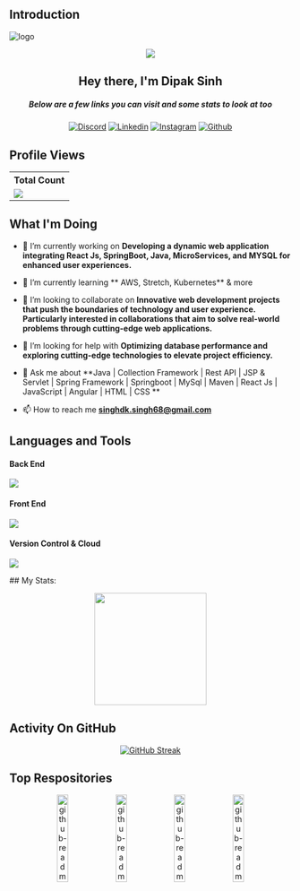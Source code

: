 ## Introduction
![logo](https://raw.githubusercontent.com/Dipaksinh2/Dipaksinh2/main/Dipak%20Sinh%20banner.png)

<p align="center">
<img src="https://readme-typing-svg.demolab.com/?lines=2+%2B%20years%20of%20coding%20experience&font=Fira%20Code&center=true&width=700&height=45&color=white&vCenter=true&pause=1000&size=25" /></a>
</p>

<h2 align="center">Hey there, I'm <a href="https://github.com/dipaksinh2" target="_blank" style="text-decoration: none;">Dipak Sinh</a></h2>
<h5 align="center">Below are a few links you can visit and some stats to look at too</h5>

<p align="center">
 <a href="https://twitter.com/singh_singh68" target="_blank"><img alt="Discord" title="Twitter" src="https://img.shields.io/badge/-Twitter-03a9f4?style=for-the-badge&logo=twitter&logoColor=white"/></a>
  <a href="https://linkedin.com/in/dipaksinh" target="_blank"><img alt="Linkedin" title="Linkedin" src="https://img.shields.io/badge/-Linkedin-1976d2?style=for-the-badge&logo=linkedin&logoColor=white"/></a>
  <!-- <a href="https://stackoverflow.com/users/23340623"><img alt="StackOverflow" title="StackOverflow" src="https://img.shields.io/badge/stack%20overflow-FE7A16?logo=stack-overflow&logoColor=white&style=for-the-badge"/></a> -->
  <!-- <a href="https://fb.com/dipaksinh2"><img alt="Facebook" title="Facebook" src="https://img.shields.io/badge/-Facebook-1976d2?style=for-the-badge&logo=Facebook&logoColor=white"/></a> -->
  <a href="https://instagram.com/kshatriya__dk" target="_blank"><img alt="Instagram" title="Instagram" src="https://img.shields.io/badge/Instagram-E4405F?style=for-the-badge&logo=instagram&logoColor=white"/></a>
  <a href="https://github.com/dipaksinh2" target="_blank"><img alt="Github" title="Github" src="https://img.shields.io/badge/Github-555555?style=for-the-badge&logo=github&logoColor=white"/></a>
</p>
 
## Profile Views


  <table>
    <tr>
      <!-- <th>Profile Views</th> -->
      <th>Total Count</th>
    </tr>
    <tr>
      <td>
         <a href="https://github.com/dipaksinh2"> <img src="https://komarev.com/ghpvc/?username=dipaksinh2&style=for-the-badge&color=blue"> </a>
      </td>
    </tr>
  </table>

## What I'm Doing

- 🔭 I’m currently working on **Developing a dynamic web application integrating React Js, SpringBoot, Java, MicroServices, and MYSQL for enhanced user experiences.**

- 🌱 I’m currently learning ** AWS, Stretch, Kubernetes** & more

- 👯 I’m looking to collaborate on **Innovative web development projects that push the boundaries of technology and user experience. Particularly interested in collaborations that aim to solve real-world problems through cutting-edge web applications.**

- 🤝 I’m looking for help with **Optimizing database performance and exploring cutting-edge technologies to elevate project efficiency.**

- 💬 Ask me about **Java | Collection Framework | Rest API | JSP & Servlet | Spring Framework | Springboot | MySql | Maven | React Js | JavaScript | Angular | HTML | CSS **

- 📫 How to reach me **singhdk.singh68@gmail.com**


## Languages and Tools

<p align="left"> 
  <h4>Back End</h4>
  <a href="https://github.com/dipaksinh2">
    <img src="https://skillicons.dev/icons?i=java,maven,spring,mysql,postman,eclipse,idea"> 
  </a> 
</p>
<p align="center"> 
  <h4>Front End</h4>
  <a href="https://github.com/dipaksinh2">
    <img src="https://skillicons.dev/icons?i=npm,nodejs,html,js,jquery,css,react,angular,ts,vscode"> 
  </a> 
</p>
<p align="right">
  <h4>Version Control & Cloud</h4>
  <a href="https://skillicons.dev">
    <img src="https://skillicons.dev/icons?i=aws,git,github,gitlab,kubernetes,docker" />
  </a>
</p>
## My Stats:
<p align="center">
<img height="200px" src="https://github-readme-stats.vercel.app/api?username=dipaksinh2&show_icons=true&count_private=true&theme=tokyonight&border_radius=20">
</p>

## Activity On GitHub

<p align="center">
<a href="https://git.io/streak-stats">
  <img src="https://github-readme-streak-stats.herokuapp.com?user=dipaksinh2&show_icons=true&theme=tokyonight&border_radius=20" alt="GitHub Streak" />
</a>
</p>



## Top Respositories
  <p align="center">
     <a href="https://github.com/dipaksinh2/Capstone-medicare-api.git"><img width="20%" src="https://denvercoder1-github-readme-stats.vercel.app/api/pin/?username=dipaksinh2&repo=Capstone-medicare-api&theme=tokyonight&border_radius=20&hide_border=false&show_icons=true" alt="github-readme-streak-stats"></a>
    <a href="https://github.com/Dipaksinh2/Capstone_Medicare_ui.git"><img width="20%" src="https://denvercoder1-github-readme-stats.vercel.app/api/pin/?username=dipaksinh2&repo=Capstone_Medicare_ui&theme=tokyonight&border_radius=20&hide_border=false&show_icons=true" alt="github-readme-streak-stats"></a>
   <a href="https://github.com/Dipaksinh2/SAFEinvest-BackendApi.git"><img width="20%" src="https://denvercoder1-github-readme-stats.vercel.app/api/pin/?username=dipaksinh2&repo=SAFEinvest-BackendApi&theme=tokyonight&border_radius=20&hide_border=false&show_icons=true" alt="github-readme-streak-stats"></a>
   <a href="https://github.com/Dipaksinh2/SAFEinvest-FrontEnd.git"><img width="20%" src="https://denvercoder1-github-readme-stats.vercel.app/api/pin/?username=dipaksinh2&repo=SAFEinvest-FrontEnd&theme=tokyonight&border_radius=20&hide_border=false&show_icons=true" alt="github-readme-streak-stats"></a>
  </p>

###
